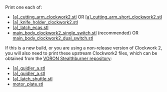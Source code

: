 Print one each of:

- [\[a\]\_cutting_arm_clockwork2.stl](https://github.com/thunderkeys/FilamAtrix/blob/main/STLs/Clockwork2/%5Ba%5D_cutting_arm_clockwork2.stl) OR [\[a\]\_cutting_arm_short_clockwork2.stl](https://github.com/thunderkeys/FilamAtrix/blob/main/STLs/Clockwork2/%5Ba%5D_cutting_arm_short_clockwork2.stl)
- [\[a\]\_knife_holder_clockwork2.stl](https://github.com/thunderkeys/FilamAtrix/blob/main/STLs/Clockwork2/%5Ba%5D_knife_holder_clockwork2.stl)
- [\[a\]\_latch_ecas.stl](https://github.com/thunderkeys/FilamAtrix/blob/main/STLs/Clockwork2/%5Ba%5D_latch_ecas.stl)
- [main_body_clockwork2_single_switch.stl](https://github.com/thunderkeys/FilamAtrix/blob/main/STLs/Clockwork2/main_body_clockwork2_single_switch.stl) (recommended) OR [main_body_clockwork2_dual_switch.stl](https://github.com/thunderkeys/FilamAtrix/blob/main/STLs/Clockwork2/main_body_clockwork2_dual_switch.stl)

If this is a new build, or you are using a non-release version of Clockwork 2, you will also need to print these upstream Clockwork2 files, which can be obtained from the [VORON Stealthburner repository](https://github.com/VoronDesign/Voron-Stealthburner/):

- [\[a\]\_guidler_a.stl](https://github.com/VoronDesign/Voron-Stealthburner/blob/main/STLs/Clockwork2/Direct_Drive/%5Ba%5D_guidler_a.stl)
- [\[a\]\_guidler_a.stl](https://github.com/VoronDesign/Voron-Stealthburner/blob/main/STLs/Clockwork2/Direct_Drive/%5Ba%5D_guidler_b.stl)
- [\[a\]\_latch_shuttle.stl](https://github.com/VoronDesign/Voron-Stealthburner/blob/main/STLs/Clockwork2/Direct_Drive/%5Ba%5D_latch_shuttle.stl)
- [motor_plate.stl](https://github.com/VoronDesign/Voron-Stealthburner/blob/main/STLs/Clockwork2/Direct_Drive/motor_plate.stl)

